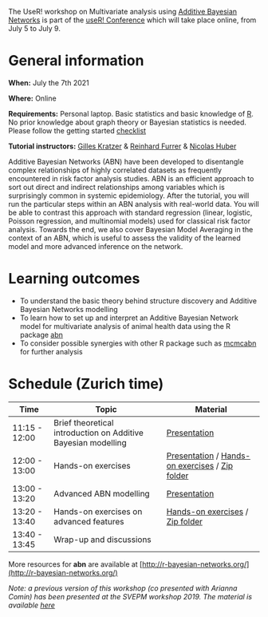
The UseR! workshop on Multivariate analysis using [Additive Bayesian Networks](https://cran.r-project.org/package=abn) is part of the [useR! Conference](https://user2021.r-project.org/) which will take place online, from July 5 to July 9. 

# General information

**When:** July the 7th 2021

**Where:** Online

**Requirements:** Personal laptop. Basic statistics and basic knowledge of [R](https://www.r-project.org/). No prior knowledge about graph theory or Bayesian statistics is needed. Please follow the getting started [checklist](getting_started.md)

**Tutorial instructors:** [Gilles Kratzer](https://gilleskratzer.netlify.com/) & [Reinhard Furrer](https://user.math.uzh.ch/furrer/) & [Nicolas Huber](https://www.linkedin.com/in/nicolas-huber-615000212/)


Additive Bayesian Networks (ABN) have been developed to disentangle complex relationships of highly correlated datasets as frequently encountered in risk factor analysis studies. ABN is an efficient approach to sort out direct and indirect relationships among variables which is surprisingly common in systemic epidemiology. After the tutorial, you will run the particular steps within an ABN analysis with real-world data. You will be able to contrast this approach with standard regression (linear, logistic, Poisson regression, and multinomial models) used for classical risk factor analysis. Towards the end, we also cover Bayesian Model Averaging in the context of an ABN, which is useful to assess the validity of the learned model and more advanced inference on the network.


# Learning outcomes

- To understand the basic theory behind structure discovery and Additive Bayesian
Networks modelling
- To learn how to set up and interpret an Additive Bayesian Network model for
multivariate analysis of animal health data using the R package [abn](https://cran.r-project.org/package=abn)
- To consider possible synergies with other R package such as [mcmcabn](https://cran.r-project.org/package=mcmcabn) for further analysis

# Schedule (Zurich time)

| Time         | Topic                          | Material|
|--------------|--------------------------------|---------|
| 11:15 - 12:00| Brief theoretical introduction on Additive Bayesian modelling | [Presentation](source/Presentations/useR_intro.pdf)|
| 12:00 - 13:00| Hands-on exercises| [Presentation](source/Presentations/Hands-on_exercise.pdf) / [Hands-on exercises](hands_on_useR_2021.html) / [Zip folder](source/Material/1-HO.zip)|
| 13:00 - 13:20| Advanced ABN modelling | [Presentation](source/Presentations/useR_advance.pdf) 
| 13:20 - 13:40| Hands-on exercises on advanced features | [Hands-on exercises](hands_on_advanced_useR_2021.html) / [Zip folder](source/Material/2-HO.zip)|
|13:40 - 13:45| Wrap-up and discussions | |

More resources for **abn** are available at [http://r-bayesian-networks.org/](http://r-bayesian-networks.org/)

*Note: a previous version of this workshop (co presented with Arianna Comin) has been presented at the SVEPM workshop 2019. The material is available [here](https://gilleskratzer.github.io/SVEPM2019/)* 
